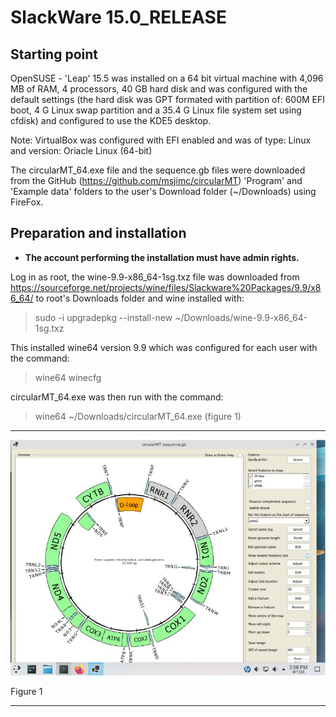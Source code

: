 # SlackWare 15.0_RELEASE

## Starting point

OpenSUSE - 'Leap' 15.5 was installed on a 64 bit virtual machine with 4,096 MB of RAM, 4 processors, 40 GB hard disk and was configured with the default settings (the hard disk was GPT formated with partition of: 600M EFI boot, 4 G Linux swap partition and a 35.4 G Linux file system set using cfdisk) and configured to use the KDE5 desktop.

Note: VirtualBox was configured with EFI enabled and was of type: Linux and version: Oriacle Linux (64-bit)

The circularMT_64.exe file and the sequence.gb files were downloaded from the GitHub (https://github.com/msjimc/circularMT) 'Program' and 'Example data' folders to the user's Download folder (~/Downloads) using FireFox.

## Preparation and installation

* **The account performing the installation must have admin rights.**

Log in as root, the wine-9.9-x86_64-1sg.txz file was downloaded from https://sourceforge.net/projects/wine/files/Slackware%20Packages/9.9/x86_64/ to root's Downloads folder and wine installed with:

> sudo -i upgradepkg --install-new ~/Downloads/wine-9.9-x86_64-1sg.txz

This installed wine64 version 9.9 which was configured for each user with the command:

> wine64 winecfg

circularMT_64.exe was then run with the command:

> wine64 ~/Downloads/circularMT_64.exe (figure 1)
<hr />

![Figure 1](images/Slackware_15_0_RELEASE_figure1.jpg)

Figure 1

<hr />
 
